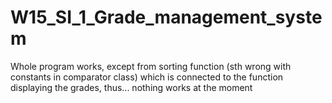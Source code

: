 # W15_SI_1_Grade_management_system

 Whole program works, except from sorting function (sth wrong with constants in comparator class) which is connected to the function displaying the grades, thus... 
 nothing works at the moment 
